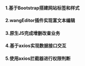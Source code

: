 #### 1.基于Bootstrap搭建网站标签和样式
#### 2.wangEditor插件实现富文本编辑
#### 3.原生JS完成增删改查业务
#### 4.基于axios实现数据接口交互
#### 5.使用axios拦截器进行权限判断